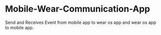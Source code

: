 # Mobile-Wear-Communication-App
Send and Receives Event from mobile app to wear os app and wear os app to mobile app.
